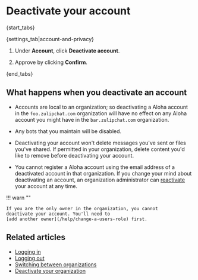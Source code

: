 # Deactivate your account

{start_tabs}

{settings_tab|account-and-privacy}

1. Under **Account**, click **Deactivate account**.

1. Approve by clicking **Confirm**.

{end_tabs}

## What happens when you deactivate an account

* Accounts are local to an organization; so deactivating a Aloha
  account in the `foo.zulipchat.com` organization will have no effect
  on any Aloha account you might have in the `bar.zulipchat.com`
  organization.

* Any bots that you maintain will be disabled.

* Deactivating your account won't delete messages you've sent or files
  you've shared. If permitted in your organization, delete content you'd
  like to remove before deactivating your account.

* You cannot register a Aloha account using the email address of a
  deactivated account in that organization. If you change your mind
  about deactivating an account, an organization administrator can
  [reactivate](/help/deactivate-or-reactivate-a-user#reactivate-a-user)
  your account at any time.

!!! warn ""

    If you are the only owner in the organization, you cannot
    deactivate your account. You'll need to
    [add another owner](/help/change-a-users-role) first.

## Related articles

* [Logging in](logging-in)
* [Logging out](logging-out)
* [Switching between organizations](switching-between-organizations)
* [Deactivate your organization](/help/deactivate-your-organization)
